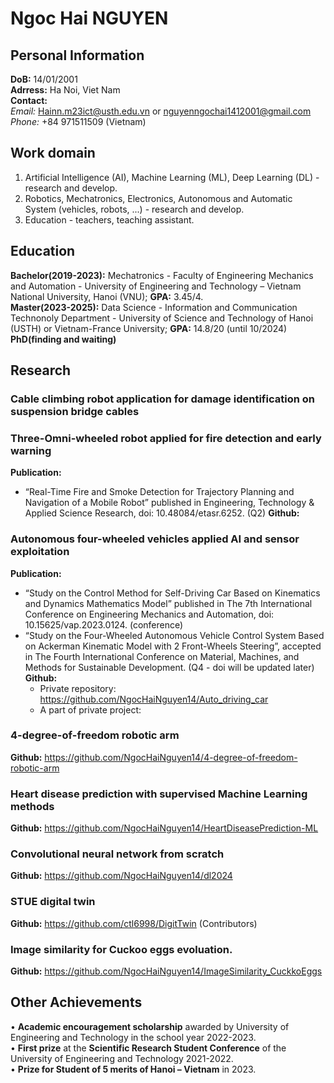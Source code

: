 # Ngoc Hai NGUYEN 
## Personal Information
**DoB:** 14/01/2001 <br>
**Adrress:** Ha Noi, Viet Nam <br>
**Contact:** <br>
*Email:* Hainn.m23ict@usth.edu.vn or nguyenngochai1412001@gmail.com <br>
*Phone:* +84 971511509 (Vietnam)
## Work domain
1. Artificial Intelligence (AI), Machine Learning (ML), Deep Learning (DL) - research and develop.
2. Robotics, Mechatronics, Electronics, Autonomous and Automatic System (vehicles, robots, ...) - research and develop.
3. Education - teachers, teaching assistant.
## Education
**Bachelor(2019-2023):** Mechatronics - Faculty of Engineering Mechanics and Automation - University of Engineering and Technology – Vietnam National University, Hanoi (VNU); **GPA:** 3.45/4. <br>
**Master(2023-2025):** Data Science - Information and Communication Technonoly Department - University of Science and Technology of Hanoi (USTH) or Vietnam-France University; **GPA:** 14.8/20 (until 10/2024) <br>
**PhD(finding and waiting)**
## Research
### Cable climbing robot application for damage identification on suspension bridge cables
### Three-Omni-wheeled robot applied for fire detection and early warning
**Publication:**
- “Real-Time Fire and Smoke Detection for Trajectory Planning and Navigation of a Mobile Robot” published in Engineering, Technology & Applied Science Research, doi: 10.48084/etasr.6252. (Q2)
**Github:**
###  Autonomous four-wheeled vehicles applied AI and sensor exploitation 
**Publication:**
- “Study on the Control Method for Self-Driving Car Based on Kinematics and Dynamics Mathematics Model” published in The 7th International Conference on Engineering Mechanics and Automation, doi: 10.15625/vap.2023.0124. (conference)
- “Study on the Four-Wheeled Autonomous Vehicle Control System Based on Ackerman Kinematic Model with 2 Front-Wheels Steering”, accepted in The Fourth International Conference on Material, Machines, and Methods for Sustainable Development. (Q4 - doi will be updated later)  <br>
**Github:**
  - Private repository: https://github.com/NgocHaiNguyen14/Auto_driving_car
  - A part of private project: 
### 4-degree-of-freedom robotic arm
**Github:** https://github.com/NgocHaiNguyen14/4-degree-of-freedom-robotic-arm
### Heart disease prediction with supervised Machine Learning methods
**Github:** https://github.com/NgocHaiNguyen14/HeartDiseasePrediction-ML
### Convolutional neural network from scratch
**Github:** https://github.com/NgocHaiNguyen14/dl2024
### STUE digital twin
**Github:** https://github.com/ctl6998/DigitTwin (Contributors)
### Image similarity for Cuckoo eggs evoluation.
**Github:** https://github.com/NgocHaiNguyen14/ImageSimilarity_CuckkoEggs
## Other Achievements
• **Academic encouragement scholarship** awarded by University of Engineering and Technology in the school year
2022-2023. <br>
• **First prize** at the **Scientific Research Student Conference** of the University of Engineering and Technology
2021-2022. <br>
• **Prize for Student of 5 merits of Hanoi – Vietnam** in 2023. <br>
